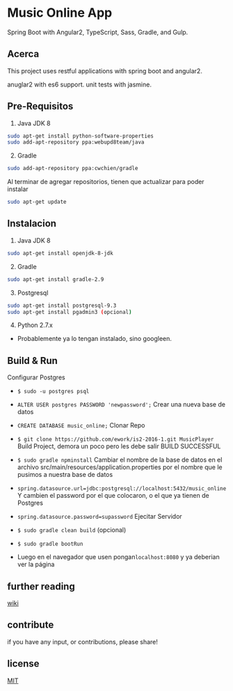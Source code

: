 # Music Online App

Spring Boot with Angular2, TypeScript, Sass, Gradle, and Gulp.

## Acerca

This project uses restful applications with spring boot and angular2.

anuglar2 with es6 support. unit tests with jasmine.

## Pre-Requisitos

1. Java JDK 8
```bash
sudo apt-get install python-software-properties
sudo add-apt-repository ppa:webupd8team/java
```
2. Gradle
```bash
sudo add-apt-repository ppa:cwchien/gradle
```
Al terminar de agregar repositorios, tienen que actualizar para poder instalar
```bash
sudo apt-get update
```

## Instalacion
1. Java JDK 8
```bash
sudo apt-get install openjdk-8-jdk
```
2. Gradle
```bash
sudo apt-get install gradle-2.9
```
3. Postgresql
```bash
sudo apt-get install postgresql-9.3
sudo apt-get install pgadmin3 (opcional)
```
4. Python 2.7.x
- Probablemente ya lo tengan instalado, sino googleen.


## Build & Run
Configurar Postgres
* `$ sudo -u postgres psql`
* `ALTER USER postgres PASSWORD 'newpassword';`
Crear una nueva base de datos
* `CREATE DATABASE music_online;`
Clonar Repo
* `$ git clone https://github.com/ework/is2-2016-1.git MusicPlayer`
Build Project, demora un poco pero les debe salir BUILD SUCCESSFUL
* `$ sudo gradle npminstall`
Cambiar el nombre de la base de datos en el archivo src/main/resources/application.properties por el nombre que le pusimos a nuestra base de datos
* `spring.datasource.url=jdbc:postgresql://localhost:5432/music_online`
Y cambien el password por el que colocaron, o el que ya tienen de Postgres
* `spring.datasource.password=supassword`
Ejecitar Servidor
* `$ sudo gradle clean build` (opcional)
* `$ sudo gradle bootRun`

* Luego en el navegador que usen pongan`localhost:8080` y ya deberian ver la página

## further reading

[wiki](https://github.com/hjneyra/is2-2016-1/wiki)

## contribute

if you have any input, or contributions, please share!

## license
[MIT](/LICENSE)
